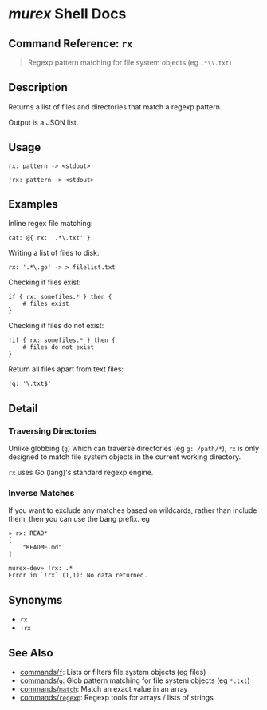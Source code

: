 # _murex_ Shell Docs

## Command Reference: `rx`

> Regexp pattern matching for file system objects (eg `.*\\.txt`)

## Description

Returns a list of files and directories that match a regexp pattern.

Output is a JSON list.

## Usage

    rx: pattern -> <stdout>
    
    !rx: pattern -> <stdout>

## Examples

Inline regex file matching:

    cat: @{ rx: '.*\.txt' }
    
Writing a list of files to disk:

    rx: '.*\.go' -> > filelist.txt
    
Checking if files exist:

    if { rx: somefiles.* } then {
        # files exist
    }
    
Checking if files do not exist:

    !if { rx: somefiles.* } then {
        # files do not exist
    }
    
Return all files apart from text files:

    !g: '\.txt$'

## Detail

### Traversing Directories

Unlike globbing (`g`) which can traverse directories (eg `g: /path/*`), `rx` is
only designed to match file system objects in the current working directory.

`rx` uses Go (lang)'s standard regexp engine.

### Inverse Matches

If you want to exclude any matches based on wildcards, rather than include
them, then you can use the bang prefix. eg

    » rx: READ*                                                                                                                                                              
    [
        "README.md"
    ]
    
    murex-dev» !rx: .*
    Error in `!rx` (1,1): No data returned.

## Synonyms

* `rx`
* `!rx`


## See Also

* [commands/`f`](../commands/f.md):
  Lists or filters file system objects (eg files)
* [commands/`g`](../commands/g.md):
  Glob pattern matching for file system objects (eg `*.txt`)
* [commands/`match`](../commands/match.md):
  Match an exact value in an array
* [commands/`regexp`](../commands/regexp.md):
  Regexp tools for arrays / lists of strings